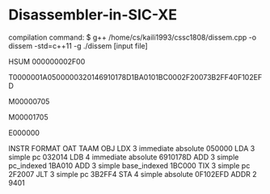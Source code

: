 # Disassembler-in-SIC-XE

compilation command:
$ g++ /home/cs/kaili1993/cssc1808/dissem.cpp -o dissem -std=c++11 -g
./dissem [input file]

HSUM   000000002F00

T0000001A0500000320146910178D1BA0101BC0002F20073B2FF40F102EFD

M00000705

M00001705

E000000

INSTR           FORMAT          OAT             TAAM            OBJ
LDX             3               immediate       absolute        050000
LDA             3               simple          pc              032014
LDB             4               immediate       absolute        6910178D
ADD             3               simple          pc_indexed      1BA010
ADD             3               simple          base_indexed    1BC000
TIX             3               simple          pc              2F2007
JLT             3               simple          pc              3B2FF4
STA             4               simple          absolute        0F102EFD
ADDR          2                                                         9401
